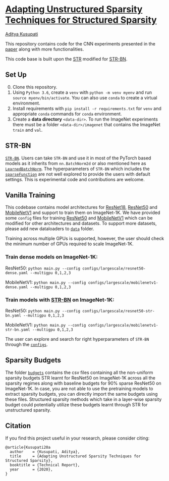 # [Adapting Unstructured Sparsity Techniques for Structured Sparsity](https://homes.cs.washington.edu/~kusupati/pubs/kusupati20a.pdf)
[Aditya Kusupati](https://homes.cs.washington.edu/~kusupati/)

This repository contains code for the CNN experiments presented in the [paper](https://homes.cs.washington.edu/~kusupati/pubs/kusupati20a.pdf) along with more functionalities.

This code base is built upon the [STR](https://github.com/RAIVNLab/STR) modified for [STR-BN](https://homes.cs.washington.edu/~kusupati/pubs/kusupati20a.pdf).

## Set Up
0. Clone this repository.
1. Using `Python 3.6`, create a `venv` with  `python -m venv myenv` and run `source myenv/bin/activate`. You can also use `conda` to create a virtual environment.
2. Install requirements with `pip install -r requirements.txt` for `venv` and appropriate `conda` commands for `conda` environment.
3. Create a **data directory** `<data-dir>`.
To run the ImageNet experiments there must be a folder `<data-dir>/imagenet`
that contains the ImageNet `train` and `val`.

## STR-BN
[`STR-BN`](utils/bn_type.py#L20). Users can take `STR-BN` and use it in most of the PyTorch based models as it inherits from `nn.BatchNorm2d` or also mentioned here as [`LearnedBatchNorm`](utils/bn_type.py#L6). The hyperparameters of `STR-BN` which includes the [`sparseFunction`](utils/bn_type.py#L8) are not well explored to provide the users with default settings. This is experimental code and contributions are welcome.

## Vanilla Training
This codebase contains model architectures for [ResNet18](models/resnet.py#L156), [ResNet50](models/resnet.py#L161) and [MobileNetV1](models/mobilenetv1.py) and support to train them on ImageNet-1K. We have provided some `config` files for training [ResNet50](models/resnet.py#L161) and [MobileNetV1](models/mobilenetv1.py) which can be modified for other architectures and datasets. To support more datasets, please add new dataloaders to [`data`](data/) folder.

Training across multiple GPUs is supported, however, the user should check the minimum number of GPUs required to scale ImageNet-1K. 

### Train dense models on ImageNet-1K:

ResNet50: ```python main.py --config configs/largescale/resnet50-dense.yaml --multigpu 0,1,2,3```

MobileNetV1: ```python main.py --config configs/largescale/mobilenetv1-dense.yaml --multigpu 0,1,2,3```

### Train models with **[STR-BN](https://homes.cs.washington.edu/~kusupati/pubs/kusupati20a.pdf)** on ImageNet-1K:

ResNet50: ```python main.py --config configs/largescale/resnet50-str-bn.yaml --multigpu 0,1,2,3```

MobileNetV1: ```python main.py --config configs/largescale/mobilenetv1-str-bn.yaml --multigpu 0,1,2,3```

The user can explore and search for right hyperparameters of `STR-BN` through the [`configs`](configs/).

## Sparsity Budgets

The folder [`budgets`](budgets) contains the csv files containing all the non-uniform sparsity budgets STR learnt for ResNet50 on ImageNet-1K across all the sparsity regimes along with baseline budgets for 90% sparse ResNet50 on ImageNet-1K. In case, you are not able to use the pretraining models to extract sparsity budgets, you can directly import the same budgets using these files. Structured sparsity methods which take in a layer-wise sparsity budget could potentially utilize these budgets learnt through STR for unstructured sparsity.

## Citation

If you find this project useful in your research, please consider citing:

```
@article{Kusupati20a
  author    = {Kusupati, Aditya},
  title     = {Adapting Unstructured Sparsity Techniques for Structured Sparsity},
  booktitle = {Technical Report},
  year      = {2020},
}
```
